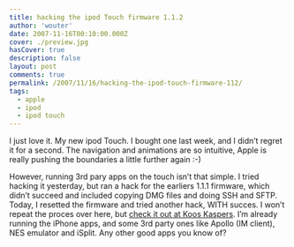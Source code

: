 ```yaml
---
title: hacking the ipod Touch firmware 1.1.2
author: 'wouter'
date: 2007-11-16T00:10:00.000Z
cover: ./preview.jpg
hasCover: true
description: false
layout: post
comments: true
permalink: /2007/11/16/hacking-the-ipod-touch-firmware-112/
tags:
  - apple
  - ipod
  - ipod touch
---
```

I just love it. My new ipod Touch. I bought one last week, and I didn’t regret it for a second. The navigation and animations are so intuitive, Apple is really pushing the boundaries a little further again :-)

However, running 3rd pary apps on the touch isn’t that simple. I tried hacking it yesterday, but ran a hack for the earliers 1.1.1 firmware, which didn’t succeed and included copying DMG files and doing SSH and SFTP. Today, I resetted the firmware and tried another hack, WITH succes. I won’t repeat the proces over here, but [check it out at Koos Kaspers][1]. I’m already running the iPhone apps, and some 3rd party ones like Apollo (IM client), NES emulator and iSplit. Any other good apps you know of?

 [1]: http://kaspers.freeflux.net/blog/archive/2007/11/12/ipod-touch-1-1-1-to-1-1-2-upgrade-guide.html